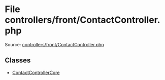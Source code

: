 File controllers/front/ContactController.php
=========

Source: [controllers/front/ContactController.php](https://github.com/PrestaShop/PrestaShop/blob/1.5.0.17/controllers/front/ContactController.php)


Classes
-------

* [ContactControllerCore](class.ContactControllerCore.md)

